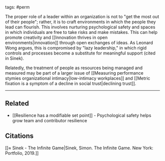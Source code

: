 tags: #perm 

The proper role of a leader within an organization is not to "get the most out of their people"; rather, it is to craft environments in which the people they lead can flourish. This involves nurturing psychological safety and spaces in which individuals are free to take risks and make mistakes. This can help promote creativity and [[Innovation thrives in open environments|innovation]] through open exchanges of ideas. As Leonard Wong argues, this is compromised by "lazy leadership," in which rigid controls and processes become a substitute for meaningful support (cited in Sinek). 

Relatedly, the treatment of people as resources being managed and measured may be part of a larger issue of [[Measuring performance stymies organizational intimacy|low-intimacy workplaces]] and [[Metric fixation is a symptom of a decline in social trust|declining trust]]. 


---
## Related
- [[Resilience has a modifiable set point]] - Psychological safety helps grow team and contributor resilience

## Citations
[[≈ Sinek - The Infinite Game|Sinek, Simon. The Infinite Game. New York: Portfolio, 2019.]]

